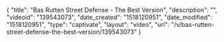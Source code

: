{
    "title": "Bas Rutten Street Defense - The Best Version",
    "description": "",
    "videoid": "139543073",
    "date_created": "1518120951",
    "date_modified": "1518120951",
    "type": "captivate",
    "layout": "video",
    "url": "\/v\/bas-rutten-street-defense-the-best-version\/139543073"
}